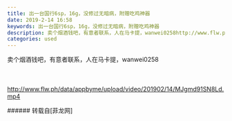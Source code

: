 ```yaml
---
title: 出一台国行6sp，16g，没修过无暗病，附赠吃鸡神器
date: 2019-2-14 16:58
keywords: 出一台国行6sp，16g，没修过无暗病，附赠吃鸡神器
description: 卖个烟酒钱吧，有意者联系，人在马卡提，wanwei0258http://www.flw.ph/data/appbyme/upload/video/201902/14/MJgmd91SN8Ld.mp4
categories: used
---
```

<td class="t_f" id="postmessage_3004892">

卖个烟酒钱吧，有意者联系，人在马卡提，wanwei0258<br/>
<img alt="" border="0" class="zoom" data-cf-modified-e947c10f93d5742a1d603066-="" file="http://www.flw.ph/data/appbyme/upload/image/201902/14/P8YR8Mb90Cwr.jpg" id="aimg_GVglz" lazyloadthumb="1" onclick="" onmouseover="" src="http://www.flw.ph/data/appbyme/upload/image/201902/14/P8YR8Mb90Cwr.jpg"/><br/>
<br/>
<img alt="" border="0" class="zoom" data-cf-modified-e947c10f93d5742a1d603066-="" file="http://www.flw.ph/data/appbyme/upload/image/201902/14/Ex2bICzKhZBl.jpg" id="aimg_MfKM5" lazyloadthumb="1" onclick="" onmouseover="" src="http://www.flw.ph/data/appbyme/upload/image/201902/14/Ex2bICzKhZBl.jpg"/><br/>
<br/>
<img alt="" border="0" class="zoom" data-cf-modified-e947c10f93d5742a1d603066-="" file="http://www.flw.ph/data/appbyme/upload/image/201902/14/6P5xKBleQlWn.jpg" id="aimg_Uq3Vy" lazyloadthumb="1" onclick="" onmouseover="" src="http://www.flw.ph/data/appbyme/upload/image/201902/14/6P5xKBleQlWn.jpg"/><br/>
<br/>
<a href="http://www.flw.ph/data/appbyme/upload/video/201902/14/MJgmd91SN8Ld.mp4" target="_blank">http://www.flw.ph/data/appbyme/upload/video/201902/14/MJgmd91SN8Ld.mp4</a><br/>
</td>
###### 转载自[菲龙网]